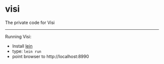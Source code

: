 visi
====

The private code for Visi

---

Running Visi:

* Install [lein](http://leiningen.org/)
* type: `lein run`
* point browser to http://localhost:8990




